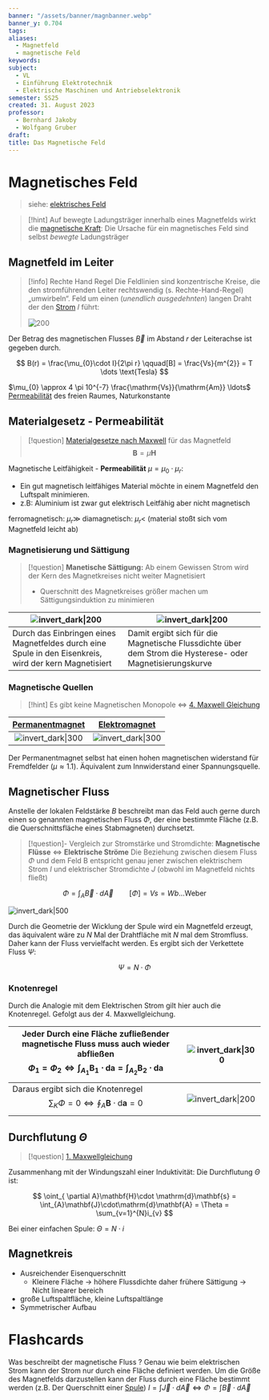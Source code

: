 ```yaml
---
banner: "/assets/banner/magnbanner.webp"
banner_y: 0.704
tags: 
aliases:
  - Magnetfeld
  - magnetische Feld
keywords: 
subject:
  - VL
  - Einführung Elektrotechnik
  - Elektrische Maschinen und Antriebselektronik
semester: SS25
created: 31. August 2023
professor:
  - Bernhard Jakoby
  - Wolfgang Gruber
draft: 
title: Das Magnetische Feld
---
```

 

# Magnetisches Feld

> siehe: [elektrisches Feld](elektrisches%20Feld.md) 

> [!hint] Auf bewegte Ladungsträger innerhalb eines Magnetfelds wirkt die [magnetische Kraft](Laplace-Kraft.md):
> Die Ursache für ein magnetisches Feld sind selbst *bewegte* Ladungsträger

## Magnetfeld im Leiter

> [!info] Rechte Hand Regel
> Die Feldlinien sind konzentrische Kreise, die den stromführenden Leiter rechtswendig (s. Rechte-Hand-Regel) „umwirbeln“. 
> Feld um einen (*unendlich ausgedehnten*) langen Draht der den [Strom](elektrischer%20Strom.md) 𝐼 führt:
>
> ![200](assets/Magnetisches%20Feld%202025-03-04%2000.22.16.excalidraw)


Der Betrag des magnetischen Flusses $\vec{B}$ im Abstand 𝑟 der Leiterachse ist gegeben durch.

$$
B(r) = \frac{\mu_{0}\cdot I}{2\pi r} \qquad[B] = \frac{Vs}{m^{2}} = T \dots \text{Tesla}
$$

$\mu_{0} \approx 4 \pi 10^{-7} \frac{\mathrm{Vs}}{\mathrm{Am}} \ldots$ [Permeabilität](../Physik/Konstanten/Permeablität%20des%20Vakuums.md) des freien Raumes, Naturkonstante

## Materialgesetz - Permeabilität

> [!question] [Materialgesetze nach Maxwell](Maxwell.md#^MATG) für das Magnetfeld
> $$\mathbf{B}= \mu \mathbf{H}$$

Magnetische Leitfähigkeit - **Permeabilität** $\mu = \mu_{0}\cdot\mu_{r}$:
- Ein gut magnetisch leitfähiges Material möchte in einem Magnetfeld den Luftspalt minimieren.
- z.B: Aluminium ist zwar gut elektrisch Leitfähig aber nicht magnetisch

ferromagnetisch: $\mu_{r} \gg$ 
diamagnetisch: $\mu_{r}<$  (material stoßt sich vom Magnetfeld leicht ab)

### Magnetisierung und Sättigung

> [!question]  **Manetische Sättigung:** Ab einem Gewissen Strom wird der Kern des Magnetkreises nicht weiter Magnetisiert
> - Querschnitt des Magnetkreises größer machen um Sättigungsinduktion zu minimieren

| ![invert_dark\|200](assets/Mkreis.png)                                                                 | ![invert_dark\|200](assets/Mkurve.png)                                                                    |
| ------------------------------------------------------------------------------------------------------ | --------------------------------------------------------------------------------------------------------- |
| Durch das Einbringen eines Magnetfeldes durch eine Spule in den Eisenkreis, wird der kern Magnetisiert | Damit ergibt sich für die Magnetische Flussdichte über dem Strom die Hysterese- oder Magnetisierungskurve |

### Magnetische Quellen

> [!hint] Es gibt keine Magnetischen Monopole $\iff$ [4. Maxwell Gleichung](Maxwell.md#^MW4)

| [Permanentmagnet](../Physik/Permanentmagnet.md) | [Elektromagnet](../Physik/Elektromagnet.md) |
| :---------------------------------------------: | :-----------------------------------------: |
|    ![invert_dark\|300](assets/PermMagn.png)     |  ![invert_dark\|300](assets/ElektMagn.png)  |

Der Permanentmagnet selbst hat einen hohen magnetischen widerstand für Fremdfelder ($\mu \approx 1.1$). Äquivalent zum Innwiderstand einer Spannungsquelle.

## Magnetischer Fluss

Anstelle der lokalen Feldstärke $B$ beschreibt man das Feld auch gerne durch einen so genannten magnetischen Fluss $\Phi$, der eine bestimmte Fläche (z.B. die Querschnittsfläche eines Stabmagneten) durchsetzt.

> [!question]- Vergleich zur Stromstärke und Stromdichte: **Magnetische Flüsse** $\iff$ **Elektrische Ströme**
>  Die Beziehung zwischen diesem Fluss $\Phi$ und dem Feld B entspricht genau jener zwischen elektrischem Strom $I$ und elektrischer Stromdichte $J$
>  (obwohl im Magnetfeld nichts fließt)

$$\Phi = \int_{A}\vec{B} \cdot d\vec{A} \qquad [\Phi] = Vs = Wb\dots \text{Weber}$$



![invert_dark|500](assets/FeldSpule.png)

Durch die Geometrie der Wicklung der Spule wird ein Magnetfeld erzeugt, das äquivalent wäre zu $N$ Mal der Drahtfläche mit $N$ mal dem Stromfluss. Daher kann der Fluss vervielfacht werden. Es ergibt sich der Verkettete Fluss $\Psi$:

$$\Psi = N\cdot\Phi$$

### Knotenregel

Durch die Analogie mit dem Elektrischen Strom gilt hier auch die Knotenregel. Gefolgt aus der 4. Maxwellgleichung.

| Jeder Durch eine Fläche zufließender<br>magnetische Fluss muss auch wieder abfließen<br> $$\Phi_{1}=\Phi_{2} \iff \int_{A_{1}}\mathbf{B}_{1}\cdot\mathrm{d}\mathbf{a}=\int_{A_{2}}\mathbf{B}_{2}\cdot\mathrm{d}\mathbf{a} $$ | ![invert_dark\|300](assets/IMG_0690.png) |
| ---------------------------------------------------------------------------------------------------------------------------------------------------------------------------------------------------------------------------- | ---------------------------------------- |
| Daraus ergibt sich die Knotenregel<br>$$\sum_{K} \Phi=0 \iff \oint_{A} \mathbf{B}\cdot\mathrm{d}\mathbf{a} = 0$$                                                                                                             | ![invert_dark\|200](assets/IMG_0691.png) |


## Durchflutung $\Theta$

> [!question] [1. Maxwellgleichung](Maxwell.md#^MW1)

Zusammenhang mit der Windungszahl einer Induktivität: Die Durchflutung $\Theta$ ist:

$$
\oint_{ \partial A}\mathbf{H}\cdot \mathrm{d}\mathbf{s} = \int_{A}\mathbf{J}\cdot\mathrm{d}\mathbf{A} = \Theta = \sum_{v=1}^{N}i_{v}
$$

Bei einer einfachen Spule: $\Theta = N\cdot i$

## Magnetkreis



- Ausreichender Eisenquerschnitt
    - Kleinere Fläche -> höhere Flussdichte daher frühere Sättigung -> Nicht linearer bereich
- große Luftspaltfläche, kleine Luftspaltlänge
- Symmetrischer Aufbau

# Flashcards

Was beschreibt der magnetische Fluss
?
Genau wie beim elektrischen Strom kann der Strom nur durch eine Fläche definiert werden.
Um die Größe des Magnetfelds darzustellen kann der Fluss durch eine Fläche bestimmt werden (z.B. Der Querschnitt einer [Spule](Induktivitäten.md))
$I = \int  \vec{J}\cdot d\vec{A} \iff \Phi = \int \vec{B}\cdot d\vec{A}$
<!--SR:!2024-03-16,1,230-->
